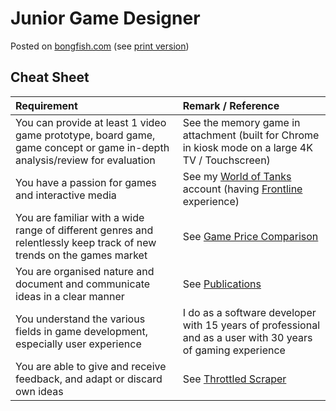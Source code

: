 # Junior Game Designer

Posted on [bongfish.com](https://bongfish-jobs.personio.de/job/298292) (see [print version](media/junior-game-designer_bongfish.pdf))

## Cheat Sheet

|Requirement|Remark / Reference|
|:----------|:-----------------|
|You can provide at least 1 video game prototype, board game, game concept or game in-depth analysis/review for evaluation|See the memory game in attachment (built for Chrome in kiosk mode on a large 4K TV / Touchscreen)|
|You have a passion for games and interactive media|See my [World of Tanks](https://worldoftanks.eu/en/community/accounts/548911153-GosuMcBash/) account (having [Frontline](https://www.bongfish.com/project/world-of-tanks/) experience)|
|You are familiar with a wide range of different genres and relentlessly keep track of new trends on the games market|See [Game Price Comparison](https://github.com/235u/proposals/tree/master/GamePriceComparison)|
|You are organised nature and document and communicate ideas in a clear manner|See [Publications](https://observablehq.com/@nikita-sharov/publications)|
|You understand the various fields in game development, especially user experience|I do as a software developer with 15 years of professional and as a user with 30 years of gaming experience|
|You are able to give and receive feedback, and adapt or discard own ideas|See [Throttled Scraper](https://github.com/235u/proposals/tree/master/ThrottledScraper)|
